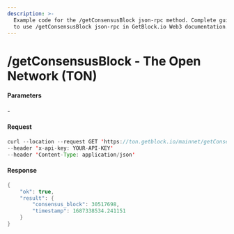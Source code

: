 ```yaml
---
description: >-
  Example code for the /getConsensusBlock json-rpc method. Сomplete guide on how
  to use /getConsensusBlock json-rpc in GetBlock.io Web3 documentation.
---
```


# /getConsensusBlock - The Open Network (TON)

#### Parameters

\-

#### Request

```java
curl --location --request GET 'https://ton.getblock.io/mainnet/getConsensusBlock' 
--header 'x-api-key: YOUR-API-KEY' 
--header 'Content-Type: application/json'
```

#### Response

```java
{
    "ok": true,
    "result": {
        "consensus_block": 30517698,
        "timestamp": 1687338534.241151
    }
}
```
